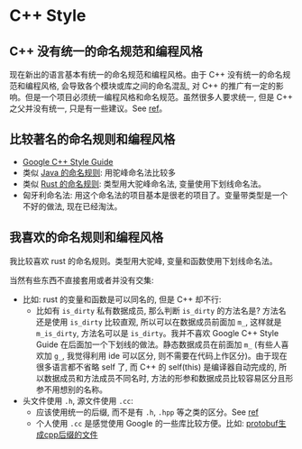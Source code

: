 # C++ Style

## C++ 没有统一的命名规范和编程风格

现在新出的语言基本有统一的命名规范和编程风格。由于 C++ 没有统一的命名规范和编程风格, 会导致各个模块或库之间的命名混乱, 对 C++ 的推广有一定的影响。但是一个项目必须统一编程风格和命名规范。虽然很多人要求统一, 但是 C++ 之父并没有统一, 只是有一些建议。See [ref](https://isocpp.github.io/CppCoreGuidelines/CppCoreGuidelines#S-naming)。

## 比较著名的命名规则和编程风格

-   [Google C++ Style Guide](https://google.github.io/styleguide/cppguide.html)
-   类似 [Java 的命名规则](https://www.oracle.com/java/technologies/javase/codeconventions-namingconventions.html): 用驼峰命名法比较多
-   类似 [Rust 的命名规则](https://doc.rust-lang.org/1.0.0/style/style/naming/README.html): 类型用大驼峰命名法, 变量使用下划线命名法。
-   匈牙利命名法: 用这个命名法的项目基本是很老的项目了。变量带类型是一个不好的做法, 现在已经淘汰。

## 我喜欢的命名规则和编程风格

我比较喜欢 rust 的命名规则。类型用大驼峰, 变量和函数使用下划线命名法。

当然有些东西不直接套用或者并没有交集:
-   比如: rust 的变量和函数是可以同名的, 但是 C++ 却不行:
    -   比如有 `is_dirty` 私有数据成员, 那么判断 `is_dirty` 的方法名是? 方法名还是使用 `is_dirty` 比较直观, 所以可以在数据成员前面加 `m_`, 这样就是 `m_is_dirty`, 方法名可以是 `is_dirty`。我并不喜欢 Google C++ Style Guide 在后面加一个下划线的做法。静态数据成员在前面加 `m_` (有些人喜欢加 `g_`, 我觉得利用 ide 可以区分, 则不需要在代码上作区分)。由于现在很多语言都不省略 self 了, 而 C++ 的 self(this) 是编译器自动完成的, 所以数据成员和方法成员不同名时, 方法的形参和数据成员比较容易区分且形参不用想别的名称。
-   头文件使用 `.h`, 源文件使用 `.cc`:
    -   应该使用统一的后缀, 而不是有 `.h`, `.hpp` 等之类的区分。See [ref](https://isocpp.github.io/CppCoreGuidelines/CppCoreGuidelines#nl27-use-a-cpp-suffix-for-code-files-and-h-for-interface-files)
    -   个人使用 `.cc` 是感觉使用 Google 的一些库比较方便。比如: [protobuf生成cpp后缀的文件](https://github.com/protocolbuffers/protobuf/issues/5557)
